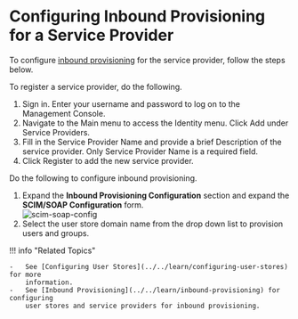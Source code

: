 # Configuring Inbound Provisioning for a Service Provider

To configure [inbound provisioning](../../learn/inbound-provisioning) for the
service provider, follow the steps below.

To register a service provider, do the following.

1.  Sign in. Enter your username and password to log on to the Management Console. 
2.  Navigate to the Main menu to access the Identity menu. Click Add under Service Providers.
3.  Fill in the Service Provider Name and provide a brief Description of the service provider. Only Service Provider Name is a required field.
4.  Click Register to add the new service provider.

Do the following to configure inbound provisioning.

1.  Expand the **Inbound Provisioning Configuration** section and expand
    the **SCIM/SOAP Configuration** form.  
    ![scim-soap-config](../assets/img/using-wso2-identity-server/scim-soap-config.png)
2.  Select the user store domain name from the drop down list to
    provision users and groups.

!!! info "Related Topics"

    -   See [Configuring User Stores](../../learn/configuring-user-stores) for more
        information.
    -   See [Inbound Provisioning](../../learn/inbound-provisioning) for configuring
        user stores and service providers for inbound provisioning.
